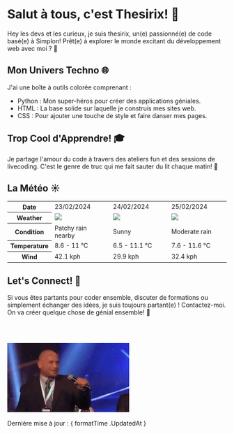 # Salut à tous, c'est Thesirix! 👋

Hey les devs et les curieux, je suis thesirix, un(e) passionné(e) de code basé(e) à Simplon! Prêt(e) à explorer le monde excitant du développement web avec moi ? 🚀

## Mon Univers Techno 🌐
J'ai une boîte à outils colorée comprenant :

- Python : Mon super-héros pour créer des applications géniales.
- HTML : La base solide sur laquelle je construis mes sites web.
- CSS : Pour ajouter une touche de style et faire danser mes pages.

## Trop Cool d'Apprendre! 🎓
 Je partage l'amour du code à travers des ateliers fun et des sessions de livecoding. C'est le genre de truc qui me fait sauter du lit chaque matin! 🌈

## La Météo  ☀️


<table>
    <tr>
        <th>Date</th>
        <td>23/02/2024</td><td>24/02/2024</td><td>25/02/2024</td>
    </tr>
    <tr>
        <th>Weather</th>
        <td><img src="https://cdn.weatherapi.com/weather/64x64/day/176.png"/></td><td><img src="https://cdn.weatherapi.com/weather/64x64/day/113.png"/></td><td><img src="https://cdn.weatherapi.com/weather/64x64/day/302.png"/></td>
    </tr>
    <tr>
        <th>Condition</th>
        <td width="200px">Patchy rain nearby</td><td width="200px">Sunny</td><td width="200px">Moderate rain</td>
    </tr>
    <tr>
        <th>Temperature</th>
        <td>8.6 -  11 °C</td><td>6.5 -  11.1 °C</td><td>7.6 -  11.6 °C</td>
    </tr>
    <tr>
        <th>Wind</th>
        <td>42.1 kph</td><td>29.9 kph</td><td>32.4 kph</td>
    </tr>
</table>


## Let's Connect! 🚀
Si vous êtes partants pour coder ensemble, discuter de formations ou simplement échanger des idées, je suis toujours partant(e) ! Contactez-moi. On va créer quelque chose de génial ensemble! 🌟

<br><br>

![Gif](gift.gif)


Dernière mise à jour : { formatTime .UpdatedAt }
